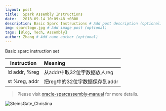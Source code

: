 ```yaml
---
layout: post
title:  Spark Assembly Instructions
date:   2018-09-14 10:09:48 +0800
description: Basic Sparc Instructions # Add post description (optional)
img: sparclogo.jpg # Add image post (optional)
tags: [Blog, Tech, Assembly]
author: Zhang # Add name author (optional)
---
```

Basic sparc instruction set


| Instruction | Meaning |
|:----------------:|:--------------------|
| ld addr, %reg   | 从addr中取32位字数据放人reg   |
| st %reg, addr   | 把reg中的32位字数据保存到addr   |

> Please visit [oracle-sparcassembly-manual][oracle-sparcassembly-docs] for more details.

![SteinsGate_Christina]({{site.baseurl}}/assets/img/SteinsGate_Christina.jpg)

[oracle-sparcassembly-docs]: https://docs.oracle.com/cd/E18752_01/html/816-1681/toc.html
